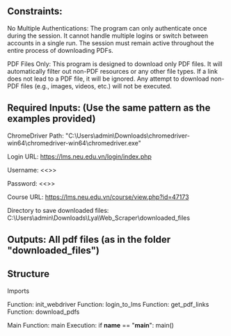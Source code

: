 

## Constraints:
No Multiple Authentications:
The program can only authenticate once during the session. It cannot handle multiple logins or switch between accounts in a single run. The session must remain active throughout the entire process of downloading PDFs.

PDF Files Only:
This program is designed to download only PDF files. It will automatically filter out non-PDF resources or any other file types. If a link does not lead to a PDF file, it will be ignored. Any attempt to download non-PDF files (e.g., images, videos, etc.) will not be executed.

## Required Inputs: (Use the same pattern as the examples provided)
ChromeDriver Path:
"C:\Users\admin\Downloads\chromedriver-win64\chromedriver-win64\chromedriver.exe"

Login URL:
https://lms.neu.edu.vn/login/index.php

Username:
<<>>

Password:
<<>>

Course URL:
https://lms.neu.edu.vn/course/view.php?id=47173

Directory to save downloaded files:
C:\Users\admin\Downloads\Lya\Web_Scraper\downloaded_files


## Outputs: All pdf files (as in the folder "downloaded_files")

## Structure
Imports

Function: init_webdriver
Function: login_to_lms
Function: get_pdf_links
Function: download_pdfs

Main Function: main
Execution: if __name__ == "__main__": main()


